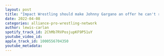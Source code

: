 ```yaml
---
layout: post
title: "Impact Wrestling should make Johnny Gargano an offer he can't refuse; Cody Rhodes; Savannah Evans"
date: 2022-04-08
categories: alliance-pro-wrestling-network
author: lewis-carlan
spotify_track_id: 2ChMb7RVPosjupKF9P51uY
youtube_video_id: 
apple_track_id: 1000556704350
youtube_metadata: 
---
```

